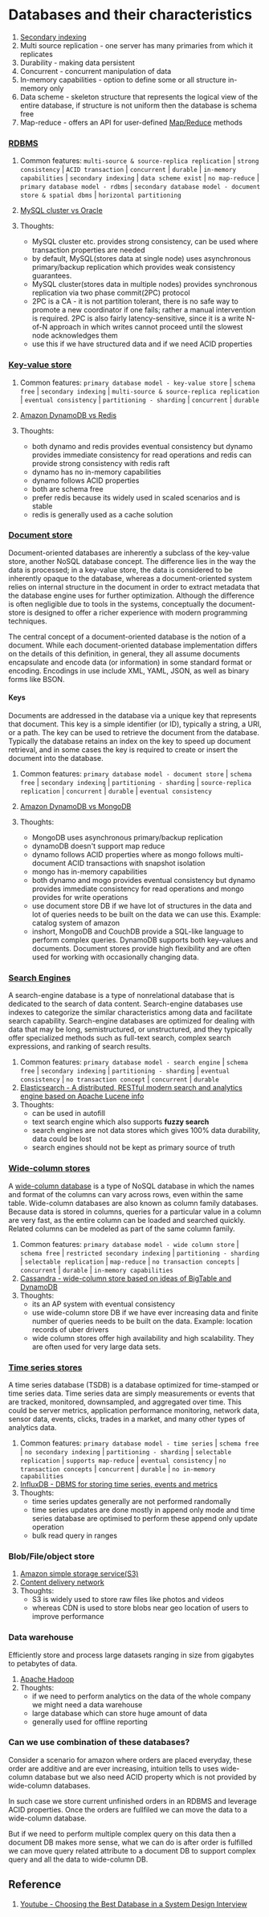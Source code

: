 # Databases and their characteristics

1. [Secondary indexing](https://stackoverflow.com/questions/1108/how-does-database-indexing-work#:~:text=Indexing%20is%20a%20way%20of,to%20be%20performed%20on%20it.)
2. Multi source replication - one server has many primaries from which it replicates
3. Durability - making data persistent
4. Concurrent - concurrent manipulation of data
5. In-memory capabilities - option to define some or all structure in-memory only
6. Data scheme - skeleton structure that represents the logical view of the entire database, if structure is not uniform then the database is schema free
7. Map-reduce - offers an API for user-defined [Map/Reduce](https://www.tutorialspoint.com/hadoop/hadoop_mapreduce.htm) methods

### [RDBMS](https://db-engines.com/en/ranking/relational+dbms)

1. Common features: `multi-source & source-replica replication` | `strong consistency` | `ACID transaction` | `concurrent` | `durable` | `in-memory capabilities` | `secondary indexing` | `data scheme exist` | `no map-reduce` | `primary database model - rdbms` | `secondary database model - document store & spatial dbms` | `horizontal partitioning`

2. [MySQL cluster vs Oracle](https://db-engines.com/en/system/MySQL%3BOracle)

3. Thoughts:

   - MySQL cluster etc. provides strong consistency, can be used where transaction properties are needed
   - by default, MySQL(stores data at single node) uses asynchronous primary/backup replication which provides weak consistency guarantees.
   - MySQL cluster(stores data in multiple nodes) provides synchronous replication via two phase commit(2PC) protocol
   - 2PC is a CA - it is not partition tolerant, there is no safe way to promote a new coordinator if one fails; rather a manual intervention is required. 2PC is also fairly latency-sensitive, since it is a write N-of-N approach in which writes cannot proceed until the slowest node acknowledges them
   - use this if we have structured data and if we need ACID properties

### [Key-value store](https://db-engines.com/en/ranking/key-value+store)

1. Common features: `primary database model - key-value store` | `schema free` | `secondary indexing` | `multi-source & source-replica replication` | `eventual consistency` | `partitioning - sharding` | `concurrent` | `durable`

2. [Amazon DynamoDB vs Redis](https://db-engines.com/en/system/Amazon+DynamoDB%3BRedis)

3. Thoughts:
   - both dynamo and redis provides eventual consistency but dynamo provides immediate consistency for read operations and redis can provide strong consistency with redis raft
   - dynamo has no in-memory capabilities
   - dynamo follows ACID properties
   - both are schema free
   - prefer redis because its widely used in scaled scenarios and is stable
   - redis is generally used as a cache solution

### [Document store](https://db-engines.com/en/ranking/document+store)

Document-oriented databases are inherently a subclass of the key-value store, another NoSQL database concept. The difference lies in the way the data is processed; in a key-value store, the data is considered to be inherently opaque to the database, whereas a document-oriented system relies on internal structure in the document in order to extract metadata that the database engine uses for further optimization. Although the difference is often negligible due to tools in the systems, conceptually the document-store is designed to offer a richer experience with modern programming techniques.

The central concept of a document-oriented database is the notion of a document. While each document-oriented database implementation differs on the details of this definition, in general, they all assume documents encapsulate and encode data (or information) in some standard format or encoding. Encodings in use include XML, YAML, JSON, as well as binary forms like BSON.

#### Keys

Documents are addressed in the database via a unique key that represents that document. This key is a simple identifier (or ID), typically a string, a URI, or a path. The key can be used to retrieve the document from the database. Typically the database retains an index on the key to speed up document retrieval, and in some cases the key is required to create or insert the document into the database.

1. Common features: `primary database model - document store` | `schema free` | `secondary indexing` | `partitioning - sharding` | `source-replica replication` | `concurrent` | `durable` | `eventual consistency`
2. [Amazon DynamoDB vs MongoDB](https://db-engines.com/en/system/Amazon+DynamoDB%3BMongoDB)
3. Thoughts:

   - MongoDB uses asynchronous primary/backup replication
   - dynamoDB doesn't support map reduce
   - dynamo follows ACID properties where as mongo follows multi-document ACID transactions with snapshot isolation
   - mongo has in-memory capabilities
   - both dynamo and mogo provides eventual consistency but dynamo provides immediate consistency for read operations and mongo provides for write operations
   - use document store DB if we have lot of structures in the data and lot of queries needs to be built on the data we can use this. Example: catalog system of amazon
   - inshort, MongoDB and CouchDB provide a SQL-like language to perform complex queries. DynamoDB supports both key-values and documents. Document stores provide high flexibility and are often used for working with occasionally changing data.

### [Search Engines](https://db-engines.com/en/ranking/search+engine)

A search-engine database is a type of nonrelational database that is dedicated to the search of data content. Search-engine databases use indexes to categorize the similar characteristics among data and facilitate search capability. Search-engine databases are optimized for dealing with data that may be long, semistructured, or unstructured, and they typically offer specialized methods such as full-text search, complex search expressions, and ranking of search results.

1. Common features: `primary database model - search engine` | `schema free` | `secondary indexing` | `partitioning - sharding` | `eventual consistency` | `no transaction concept` | `concurrent` | `durable`
2. [Elasticsearch - A distributed, RESTful modern search and analytics engine based on Apache Lucene info](https://db-engines.com/en/system/Elasticsearch)
3. Thoughts:
   - can be used in autofill
   - text search engine which also supports **fuzzy search**
   - search engines are not data stores which gives 100% data durability, data could be lost
   - search engines should not be kept as primary source of truth

### [Wide-column stores](https://db-engines.com/en/ranking/wide+column+store)

A [wide-column database](https://www.scylladb.com/glossary/wide-column-database/) is a type of NoSQL database in which the names and format of the columns can vary across rows, even within the same table. Wide-column databases are also known as column family databases. Because data is stored in columns, queries for a particular value in a column are very fast, as the entire column can be loaded and searched quickly. Related columns can be modeled as part of the same column family.

1. Common features: `primary database model - wide column store` | `schema free` | `restricted secondary indexing` | `partitioning - sharding` | `selectable replication` | `map-reduce` | `no transaction concepts` | `concurrent` | `durable` | `in-memory capabilities`
2. [Cassandra - wide-column store based on ideas of BigTable and DynamoDB](https://db-engines.com/en/system/Cassandra)
3. Thoughts:
   - its an AP system with eventual consistency
   - use wide-column store DB if we have ever increasing data and finite number of queries needs to be built on the data. Example: location records of uber drivers
   - wide column stores offer high availability and high scalability. They are often used for very large data sets.

### [Time series stores](https://db-engines.com/en/ranking/time+series+dbms)

A time series database (TSDB) is a database optimized for time-stamped or time series data. Time series data are simply measurements or events that are tracked, monitored, downsampled, and aggregated over time. This could be server metrics, application performance monitoring, network data, sensor data, events, clicks, trades in a market, and many other types of analytics data.

1. Common features: `primary database model - time series` | `schema free` | `no secondary indexing` | `partitioning - sharding` | `selectable replication` | `supports map-reduce` | `eventual consistency` | `no transaction concepts` | `concurrent` | `durable` | `no in-memory capabilities`
2. [InfluxDB - DBMS for storing time series, events and metrics](https://db-engines.com/en/system/InfluxDBa)
3. Thoughts:
   - time series updates generally are not performed randomally
   - time series updates are done mostly in append only mode and time series database are optimised to perform these append only update operation
   - bulk read query in ranges

### Blob/File/object store

1. [Amazon simple storage service(S3)](https://aws.amazon.com/s3/)
2. [Content delivery network](https://www.akamai.com/solutions/content-delivery-network)
3. Thoughts:
   - S3 is widely used to store raw files like photos and videos
   - whereas CDN is used to store blobs near geo location of users to improve performance

### Data warehouse

Efficiently store and process large datasets ranging in size from gigabytes to petabytes of data.

1. [Apache Hadoop](https://aws.amazon.com/emr/details/hadoop/what-is-hadoop/)
2. Thoughts:
   - if we need to perform analytics on the data of the whole company we might need a data warehouse
   - large database which can store huge amount of data
   - generally used for offline reporting

### Can we use combination of these databases?

Consider a scenario for amazon where orders are placed everyday, these order are additive and are ever increasing, intuition tells to uses wide-column database but we also need ACID property which is not provided by wide-column databases.

In such case we store current unfinished orders in an RDBMS and leverage ACID properties. Once the orders are fullfiled we can move the data to a wide-column database.

But if we need to perform multiple complex query on this data then a document DB makes more sense, what we can do is after order is fulfilled we can move query related attribute to a document DB to support complex query and all the data to wide-column DB.

## Reference

1. [Youtube - Choosing the Best Database in a System Design Interview](https://www.youtube.com/watch?v=cODCpXtPHbQ)
